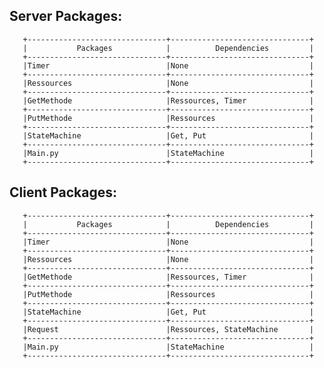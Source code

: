 Server Packages:
--------------------

       +-------------------------------+-------------------------------+
       |           Packages            |          Dependencies         |
       +-------------------------------+-------------------------------+
       |Timer                          |None                           |
       +-------------------------------+-------------------------------+
       |Ressources                     |None                           |
       +-------------------------------+-------------------------------+
       |GetMethode                     |Ressources, Timer              |
       +-------------------------------+-------------------------------+
       |PutMethode                     |Ressources                     |
       +-------------------------------+-------------------------------+
       |StateMachine                   |Get, Put                       |
       +-------------------------------+-------------------------------+
       |Main.py                        |StateMachine                   |
       +-------------------------------+-------------------------------+

Client Packages:
--------------------

       +-------------------------------+-------------------------------+
       |           Packages            |          Dependencies         |
       +-------------------------------+-------------------------------+
       |Timer                          |None                           |
       +-------------------------------+-------------------------------+
       |Ressources                     |None                           |
       +-------------------------------+-------------------------------+
       |GetMethode                     |Ressources, Timer              |
       +-------------------------------+-------------------------------+
       |PutMethode                     |Ressources                     |
       +-------------------------------+-------------------------------+
       |StateMachine                   |Get, Put                       |
       +-------------------------------+-------------------------------+
       |Request                        |Ressources, StateMachine       |
       +-------------------------------+-------------------------------+
       |Main.py                        |StateMachine                   |
       +-------------------------------+-------------------------------+



